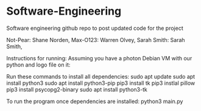 # Software-Engineering
Software engineering github repo to post updated code for the project

Not-Pear: Shane Norden,
Max-O123: Warren Olvey,
Sarah Smith: Sarah Smith,


Instructions for running:
Assuming you have a photon Debian VM with our python and logo file on it:

Run these commands to install all dependencies:
sudo apt update
sudo apt install python3
sudo apt install python3-pip
pip3 install tk
pip3 instlal pillow
pip3 install psycopg2-binary
sudo apt install python3-tk

To run the program once dependencies are installed:
python3 main.py
